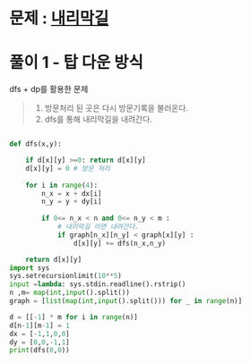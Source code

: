 # 문제 : [내리막길](https://www.acmicpc.net/problem/1520)

# 풀이 1 - 탑 다운 방식

dfs + dp를 활용한 문제  

> 1. 방문처리 된 곳은 다시 방문기록을 불러온다.  
> 2. dfs를 통해 내리막길을 내려간다.  
```python

def dfs(x,y):

    if d[x][y] >=0: return d[x][y]
    d[x][y] = 0 # 방문 처리
    
    for i in range(4):
        n_x = x + dx[i]
        n_y = y + dy[i]
        
        if 0<= n_x < n and 0<= n_y < m :
            # 내리막길 이면 내려간다.
            if graph[n_x][n_y] < graph[x][y] :
                d[x][y] += dfs(n_x,n_y)

    return d[x][y]
import sys
sys.setrecursionlimit(10**5)
input =lambda: sys.stdin.readline().rstrip()
n ,m= map(int,input().split())
graph = [list(map(int,input().split())) for _ in range(n)]

d = [[-1] * m for i in range(n)]
d[n-1][m-1] = 1
dx = [-1,1,0,0]
dy = [0,0,-1,1]
print(dfs(0,0))


```
